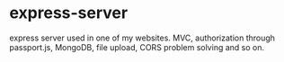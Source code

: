 # express-server

express server used in one of my websites. MVC, authorization through passport.js, MongoDB, file upload, CORS problem solving and so on.
